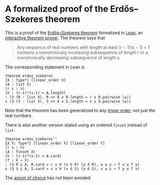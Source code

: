 # A formalized proof of the Erdős–Szekeres theorem
This is a proof of the [Erdős–Szekeres theorem][wiki:es] formalized in [Lean][wiki:lean], an [interactive theorem prover][wiki:proof]. The theorem says that

> Any sequence of real numbers with length at least (r − 1)(s − 1) + 1 contains a monotonically increasing subsequence of length r or a monotonically decreasing subsequence of length s.

The corresponding statement in Lean is

```lean
theorem erdos_szekeres
{X : Type*} [linear_order X]
(A : list X)
(r s : ℕ)
(h : (r-1)*(s-1) < A.length)
: (∃ (R : list X), R <+ A ∧ R.length = r ∧ R.pairwise (≤))
∨ (∃ (S : list X), S <+ A ∧ S.length = s ∧ S.pairwise (≥))
```

Note that the theorem has been generalized to any [linear order][wiki:total], not just the real numbers.

There is also another version stated using an ordered `finset` instead of `list`.
```lean
theorem erdos_szekeres''
{X Y: Type*} [linear_order X] [linear_order Y]
(r s : ℕ)
(A : finset X)
(h : (r-1)*(s-1) < A.card)
(f : X → Y)
: (∃ R ⊆ A, R.card = r ∧ ∀ (x ∈ R) (y ∈ R), x ≤ y → f x ≤ f y)
∨ (∃ S ⊆ A, S.card = s ∧ ∀ (x ∈ S) (y ∈ S), x ≤ y → f y ≤ f x)
```

The [axiom of choice][wiki:ac] has not been avoided.

[wiki:es]:    https://en.wikipedia.org/wiki/Erd%C5%91s%E2%80%93Szekeres_theorem
[wiki:lean]:  https://en.wikipedia.org/wiki/Lean_(proof_assistant)
[wiki:proof]: https://en.wikipedia.org/wiki/Proof_assistant
[wiki:total]: https://en.wikipedia.org/wiki/Total_order
[wiki:ac]:    https://en.wikipedia.org/wiki/Axiom_of_choice